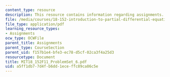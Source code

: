 ```yaml
---
content_type: resource
description: This resource contains information regarding assignments.
file: /media/courses/18-152-introduction-to-partial-differential-equations-fall-2011/a5ff1db77d4fb6dd1eceffc89ca86c5e_MIT18_152F11_ProblemSet_6.pdf
file_type: application/pdf
learning_resource_types:
- Assignments
ocw_type: OCWFile
parent_title: Assignments
parent_type: CourseSection
parent_uid: f157b1e4-bfe3-ec78-d5cf-02ca3f4a25d3
resourcetype: Document
title: MIT18_152F11_ProblemSet_6.pdf
uid: a5ff1db7-7d4f-b6dd-1ece-ffc89ca86c5e
---
```


